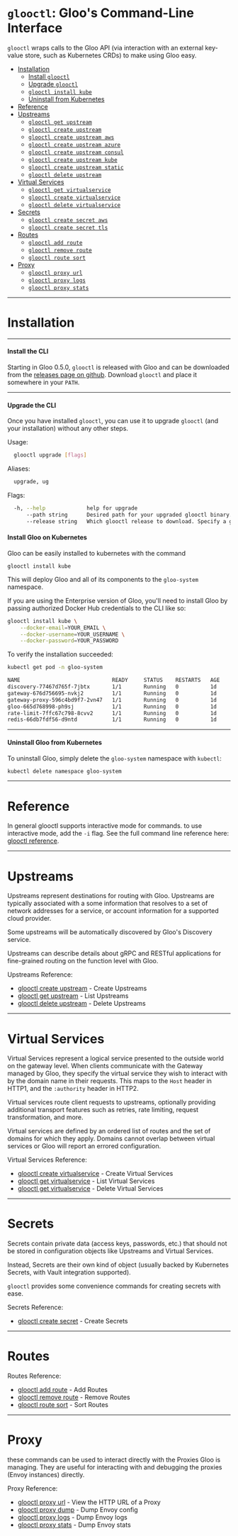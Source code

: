 # `glooctl`: Gloo's Command-Line Interface

`glooctl` wraps calls to the Gloo API (via interaction with an external key-value store, such as Kubernetes CRDs) to make 
using Gloo easy.

* [Installation](#Installation)
  * [Install `glooctl`](#install-the-cli)
  * [Upgrade `glooctl`](#upgrade-the-cli)
  * [`glooctl install kube`](#install-gloo-on-kubernetes)
  * [Uninstall from Kubernetes](#uninstall-gloo-from-kubernetes)
* [Reference](#Reference)
* [Upstreams](#Upstreams)
  * [`glooctl get upstream`](glooctl_get_upstream.md)
  * [`glooctl create upstream`](glooctl_create_upstream.md)
  * [`glooctl create upstream aws`](glooctl_create_upstream_aws.md)
  * [`glooctl create upstream azure`](glooctl_create_upstream_azure.md)
  * [`glooctl create upstream consul`](glooctl_create_upstream_consul.md)
  * [`glooctl create upstream kube`](glooctl_create_upstream_kube.md)
  * [`glooctl create upstream static`](glooctl_create_upstream_static.md)
  * [`glooctl delete upstream`](glooctl_delete_upstream.md)
* [Virtual Services](#Virtual-Services)
  * [`glooctl get virtualservice`](glooctl_get_virtualservice.md)
  * [`glooctl create virtualservice`](glooctl_create_virtualservice.md)
  * [`glooctl delete virtualservice`](glooctl_delete_virtualservice.md)
* [Secrets](#Secrets)
  * [`glooctl create secret aws`](glooctl_create_secret_aws.md)
  * [`glooctl create secret tls`](glooctl_create_secret_tls.md)
* [Routes](#Routes)
     * [`glooctl add route`](glooctl_add_route.md)
     * [`glooctl remove route`](glooctl_remove_route.md)
     * [`glooctl route sort`](glooctl_route_sort.md)
* [Proxy](#Proxy)
  * [`glooctl proxy url`](glooctl_proxy_url.md)
  * [`glooctl proxy logs`](glooctl_proxy_logs.md)
  * [`glooctl proxy stats`](glooctl_proxy_stats.md)


  
---

# Installation

---

#### Install the CLI

Starting in Gloo 0.5.0, `glooctl` is released with Gloo and can be downloaded from 
the [releases page on github](https://github.com/solo-io/gloo/releases). Download 
`glooctl` and place it somewhere in your `PATH`. 

---

#### Upgrade the CLI

Once you have installed `glooctl`, you can use it to upgrade `glooctl` (and your installation) without 
any other steps.

Usage:
```bash
  glooctl upgrade [flags]
```

Aliases:
```bash
  upgrade, ug
```

Flags:
```bash
  -h, --help             help for upgrade
      --path string      Desired path for your upgraded glooctl binary. Defaults to the location of your currently executing binary.
      --release string   Which glooctl release to download. Specify a git tag corresponding to the desired version of glooctl. (default "latest")
```

#### Install Gloo on Kubernetes

Gloo can be easily installed to kubernetes with the command

```
glooctl install kube
```

This will deploy Gloo and all of its components to the `gloo-system` namespace.

If you are using the Enterprise version of Gloo, you'll need to install
Gloo by passing authorized Docker Hub credentials to the CLI like so:

```bash
glooctl install kube \
    --docker-email=YOUR_EMAIL \
    --docker-username=YOUR_USERNAME \
    --docker-password=YOUR_PASSWORD 
```

To verify the installation succeeded:
```bash
kubectl get pod -n gloo-system

NAME                             READY     STATUS    RESTARTS   AGE
discovery-77467d765f-7jbtx       1/1       Running   0          1d
gateway-676d756695-nvkj2         1/1       Running   0          1d
gateway-proxy-596c4bd9f7-2vn47   1/1       Running   0          1d
gloo-665d768998-ph9sj            1/1       Running   0          1d
rate-limit-7ffc67c798-8cvv2      1/1       Running   0          1d
redis-66db7fdf56-d9ntd           1/1       Running   0          1d

```
---

#### Uninstall Gloo from Kubernetes

To uninstall Gloo, simply delete the `gloo-system` namespace with `kubectl`:

```bash
kubectl delete namespace gloo-system
```
---

# Reference

In general glooctl supports interactive mode for commands. to use interactive mode, add the `-i` flag.
See the full command line reference here: [glooctl reference](glooctl.md).

---

# Upstreams

Upstreams represent destinations for routing with Gloo. Upstreams 
are typically associated with a some information that resolves to a set 
of network addresses for a service, or account information for a supported 
cloud provider. 

Some upstreams will be automatically discovered by Gloo's
Discovery service. 

Upstreams can describe details about gRPC and RESTful applications 
for fine-grained routing on the function level with Gloo.

Upstreams Reference:

* [glooctl create upstream](glooctl_create_upstream.md)	 - Create Upstreams
* [glooctl get upstream](glooctl_create_upstream.md)	 - List Upstreams
* [glooctl delete upstream](glooctl_delete_upstream.md)	 - Delete Upstreams



---


# Virtual Services

Virtual Services represent a logical service presented to the 
outside world on the gateway level. When clients communicate with the 
Gateway managed by Gloo, they specify the virtual service they 
wish to interact with by the domain name in their requests. This 
maps to the `Host` header in HTTP1, and the `:authority` header in 
HTTP2.

Virtual services route client requests to upstreams, optionally providing 
additional transport features such as retries, rate limiting, request transformation, 
and more. 

Virtual services are defined by an ordered list of routes 
and the set of domains for which they apply. Domains cannot 
overlap between virtual services or Gloo will report an errored 
configuration.

Virtual Services Reference:

* [glooctl create virtualservice](glooctl_create_virtualservice.md)	 - Create Virtual Services
* [glooctl get virtualservice](glooctl_create_virtualservice.md)	 - List Virtual Services
* [glooctl get virtualservice](glooctl_delete_virtualservice.md)	 - Delete Virtual Services


---


# Secrets

Secrets contain private data (access keys, passwords, etc.) that 
should not be stored in configuration objects like Upstreams and Virtual Services.

Instead, Secrets are their own kind of object (usually backed by Kubernetes Secrets, with Vault integration supported).

`glooctl` provides some convenience commands for creating secrets with ease.


Secrets Reference:

* [glooctl create secret](glooctl_create_secret.md)	 - Create Secrets


---


# Routes


Routes Reference:

* [glooctl add route](glooctl_add_route.md)	 - Add Routes
* [glooctl remove route](glooctl_remove_route.md)	 - Remove Routes
* [glooctl route sort](glooctl_route_sort.md)	 - Sort Routes


---


# Proxy

these commands can be used to interact directly with the Proxies Gloo is managing. They are useful for interacting with and debugging the proxies (Envoy instances) directly.

Proxy Reference:

* [glooctl proxy url](glooctl_proxy_url.md)	 - View the HTTP URL of a Proxy
* [glooctl proxy dump](glooctl_proxy_dump.md)	 - Dump Envoy config
* [glooctl proxy logs](glooctl_proxy_logs.md)	 - Dump Envoy logs
* [glooctl proxy stats](glooctl_proxy_stats.md)	 - Dump Envoy stats
